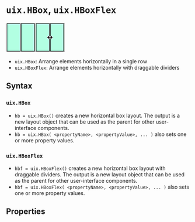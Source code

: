 # `uix.HBox`, `uix.HBoxFlex`

[![HBox](Images/bigIcon_HBox.png "HBox")](uixHBox.md)[![HBoxFlex](Images/bigIcon_HBoxFlex.png "HBoxFlex")](uixHBox.md)

* `uix.HBox`: Arrange elements horizontally in a single row
* `uix.HBoxFlex`: Arrange elements horizontally with draggable dividers

## Syntax

### `uix.HBox` 

* `hb = uix.HBox()` creates a new horizontal box layout. The output is a new layout object that can be used as the parent for other user-interface components.
* `hb = uix.HBox( <propertyName>, <propertyValue>, ... )` also sets one or more property values.

### `uix.HBoxFlex`

* `hbf = uix.HBoxFlex()` creates a new horizontal box layout with draggable dividers. The output is a new layout object that can be used as the parent for other user-interface components.
* `hbf = uix.HBoxFlex( <propertyName>, <propertyValue>, ... )` also sets one or more property values.

## Properties

